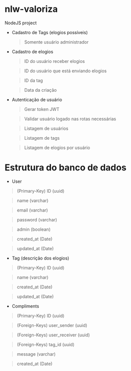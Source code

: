 # nlw-valoriza
NodeJS project

- Cadastro de Tags (elogios possíveis)
  > Somente usuário administrador

- Cadastro de elogios
  > ID do usuário receber elogios
  
  > ID do usuário que está enviando elogios
  
  > ID da tag
  
  > Data da criação
  
- Autenticação de usuário
  > Gerar token JWT
  
  > Validar usuário logado nas rotas necessárias
  
  > Listagem de usuários
  
  > Listagem de tags
  
  > Listagem de elogios por usuário
  
# Estrutura do banco de dados

- User
> (Primary-Key) ID (uuid)

> name (varchar)

> email (varchar)

> password (varchar)

> admin (boolean)

> created_at (Date)

> updated_at (Date)

- Tag (descrição dos elogios)
> (Primary-Key) ID (uuid)

> name (varchar)

> created_at (Date)

> updated_at (Date)

- Compliments
> (Primary-Key) ID (uuid)

> (Foreign-Keys) user_sender (uuid)

> (Foreign-Keys) user_receiver (uuid)

> (Foreign-Keys) tag_id (uuid)

> message (varchar)

> created_at (Date)

